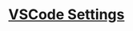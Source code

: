 # [VSCode Settings](https://docs.google.com/document/d/1nL2EXIu2ybby2H2TBHR4YNyCkhxLpnVdgjKIa6d3z0o/edit?usp=sharing)
